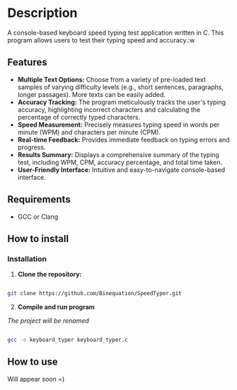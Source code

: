# Description 

A console-based keyboard speed typing test application written in C.  This program allows users to test their typing speed and accuracy.:w

## Features

* **Multiple Text Options:** Choose from a variety of pre-loaded text samples of varying difficulty levels (e.g., short sentences, paragraphs, longer passages).  More texts can be easily added.
* **Accuracy Tracking:**  The program meticulously tracks the user's typing accuracy, highlighting incorrect characters and calculating the percentage of correctly typed characters.
* **Speed Measurement:** Precisely measures typing speed in words per minute (WPM) and characters per minute (CPM).
* **Real-time Feedback:** Provides immediate feedback on typing errors and progress.
* **Results Summary:** Displays a comprehensive summary of the typing test, including WPM, CPM, accuracy percentage, and total time taken.
* **User-Friendly Interface:**  Intuitive and easy-to-navigate console-based interface.

## Requirements

- GCC or Clang

## How to install

### Installation

1. **Clone the repository:**

``` Bash

git clone https://github.com/Binequation/SpeedTyper.git

```

2. **Compile and run program**

*The project will be renamed*

``` Bash

gcc -o keyboard_typer keyboard_typer.c

```

## How to use

Will appear soon =)
